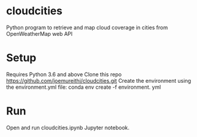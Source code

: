 # cloudcities
Python program to retrieve and map cloud coverage in cities from OpenWeatherMap web API

# Setup
Requires Python 3.6 and above
Clone this repo https://github.com/joemureithi/cloudcities.git
Create the environment using the environment.yml file: conda env create -f environment. yml

# Run
Open and run cloudcities.ipynb Jupyter notebook.
